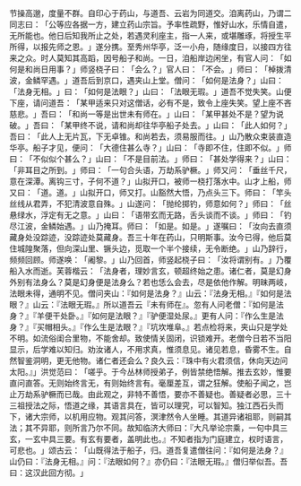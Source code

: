 节操高邈，度量不群。自印心于药山，与道吾、云岩为同道交。洎离药山，乃谓二同志曰：​「公等应各据一方，建立药山宗旨。予率性疏野，惟好山水，乐情自遣，无所能也。他日后知我所止之处，若遇灵利座主，指一人来，或堪雕琢，将授生平所得，以报先师之恩。​」遂分携。至秀州华亭，泛一小舟，随缘度日，以接四方往来之众。时人莫知其高蹈，因号船子和尚。一日，洎船岸边闲坐，有官人问：​「如何是和尚日用事？​」师竖桡子曰：​「会么？​」官人曰：​「不会。​」师曰：​「棹拨清波，金鳞罕遇。​」道吾后到京口，遇夹山上堂。僧问：​「如何是法身？​」山曰：​「法身无相。​」曰：​「如何是法眼？​」山曰：​「法眼无瑕。​」道吾不觉失笑。山便下座，请问道吾：​「某甲适来只对这僧话，必有不是，致令上座失笑。望上座不吝慈悲。​」吾曰：​「和尚一等是出世未有师在。​」山曰：​「某甲甚处不是？望为说破。​」吾曰：​「某甲终不说，请和尚却往华亭船子处去。​」山曰：​「此人如何？​」吾曰：​「此人上无片瓦，下无卓锥。和尚若去，须易服而往。​」山乃散众束装直造华亭。船子才见，便问：​「大德住甚么寺？​」山曰：​「寺即不住，住即不似。​」师曰：​「不似似个甚么？​」山曰：​「不是目前法。​」师曰：​「甚处学得来？​」山曰：​「非耳目之所到。​」师曰：​「一句合头语，万劫系驴橛。​」师又问：​「垂丝千尺，意在深潭。离钩三寸，子何不道？​」山拟开口，被师一桡打落水中。山才上船，师又曰：​「道。道。​」山拟开口，师又打。山豁然大悟，乃点头三下。师曰：​「竿头丝线从君弄，不犯清波意自殊。​」山遂问：​「抛纶掷钓，师意如何？​」师曰：​「丝悬绿水，浮定有无之意。​」山曰：​「语带玄而无路，舌头谈而不谈。​」师曰：​「钓尽江波，金鳞始遇。​」山乃掩耳。师曰：​「如是。如是。​」遂嘱曰：​「汝向去直须藏身处没踪迹，没踪迹处莫藏身。吾三十年在药山，只明斯事。汝今已得，他后莫住城隍聚落，但向深山里、镢头边，觅取一个半个接续，无令断绝。​」山乃辞行，频频回顾。师遂唤：​「阇黎。​」山乃回首，师竖起桡子曰：​「汝将谓别有。​」乃覆船入水而逝。芙蓉楷云：​「法身者，理妙言玄，顿超终始之患。诸仁者，莫是幻身外别有法身么？莫是幻身便是法身么？若也恁么会去，尽是依他作解。明昧两岐，法眼未得，通明不见。僧问夹山：『如何是法身？』山云：『法身无相。』『如何是法眼？』山云：『法眼无瑕。』所以道吾云『未有师在』。忽有人问老僧：『如何是法身？』『羊便干处卧。』『如何是法眼？』『驴便湿处尿。』更有人问：『作么生是法身？』『买帽相头。』『作么生是法眼？』『坑坎堆阜。』若点检将来，夹山只是学处不明。如流俗闺合里物，不能舍却。致使情关固闭，识锁难开。老僧今日若不当阳显示，后学难以知归。劝汝诸人，不用求真，惟须息见。诸见若息，昏雾不生。自然智鉴洞明，更无他物。诸仁者还会么？良久云：『珠中有火君须信，休向天边问太阳。』」洪觉范曰：​「嗟乎。于今丛林师授弟子，例皆禁绝悟解。推去玄妙，惟要直问直答。无则始终言无，有则始终言有。毫厘差互，谓之狂解。使船子闻之，岂止万劫系驴橛而已哉。由此观之，非特不善悟，要亦不善疑也。善疑者必思，三十三祖授法之际，悟道之缘，其语言具在，皆可以理究，可以智知。独江西石头而下，诸大宗师，以机用应物。观其问答，溟津然令人坐睡。其道异诸祖耶，则嗣其法；其不异耶，则所言乃尔不同。故知临济大师曰：『大凡举论宗乘，一句中具三玄，一玄中具三要。有玄有要者，盖明此也。』不知者指为门庭建立，权时语言，可悲也。​」颂古云：​「山既得法于船子，归。道吾复遣僧往问：『如何是法身？』山仍曰：『法身无相。』问：『法眼如何？』亦仍曰：『法眼无瑕。』僧归举似吾。吾曰：这汉此回方彻。​」